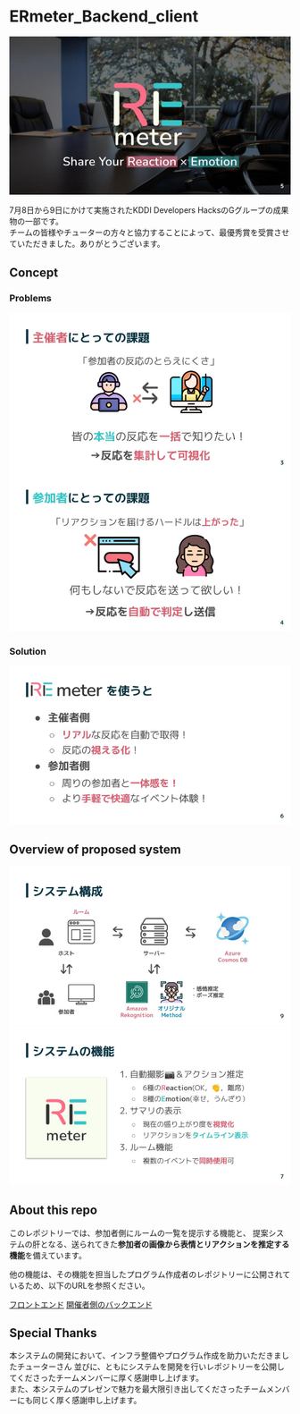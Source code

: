 # ERmeter_Backend_client

![イメージ画像](/img/top_image.jpg) 

7月8日から9日にかけて実施されたKDDI Developers HacksのGグループの成果物の一部です。  
チームの皆様やチューターの方々と協力することによって、最優秀賞を受賞させていただきました。ありがとうございます。  

## Concept
### Problems
![開催者の課題点](/img/problem1.jpg) 
![参加者の課題点](/img/problem2.jpg) 

### Solution
![解決策](/img/solution.jpg) 

## Overview of proposed system
![システム全体像](/img/proposed_system.jpg) 
![システムの機能](/img/function.jpg) 

## About this repo

このレポジトリーでは、参加者側にルームの一覧を提示する機能と、
提案システムの肝となる、送られてきた**参加者の画像から表情とリアクションを推定する機能**を備えています。  
  
他の機能は、その機能を担当したプログラム作成者のレポジトリーに公開されているため、以下のURLを参照ください。  

[フロントエンド](https://github.com/Melonps/REmetor-Frontend)
[開催者側のバックエンド](https://github.com/Panda17TK/REmetor-Backend-Host-pub)

## Special Thanks

本システムの開発において、インフラ整備やプログラム作成を助力いただきましたチューターさん
並びに、ともにシステムを開発を行いレポジトリーを公開してくださったチームメンバーに厚く感謝申し上げます。  
また、本システムのプレゼンで魅力を最大限引き出してくださったチームメンバーにも同じく厚く感謝申し上げます。  